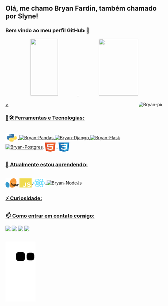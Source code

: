 ## Olá, me chamo Bryan Fardin, também chamado por Slyne! 
### Bem vindo ao meu perfil GitHub 👋

<div align="center">
  <a href="https://github.com/BryanFardin">
  <img height="180em" width="42%" src="https://github-readme-stats.vercel.app/api?username=BryanFardin&show_icons=true&theme=tokyonight&include_all_commits=true&count_private=true"/>
  <img height="180em" width="50%" src="https://github-readme-stats.vercel.app/api/top-langs/?username=BryanFardin&layout=compact&langs_count=7&theme=tokyonight"/>
</div>

<div style="display: inline_block"><br>>
  <img align="right" alt="Bryan-pic" height="590" style="border-radius:10%;" src="https://raw.githubusercontent.com/gist/BryanFardin/5163504be2b246fed9fc455d6a933782/raw/1c5db0dedaa3b3fd0e8e0ff05cccbddf76c3ece8/githubcard.svg">
</div>

### 🧰🛠 Ferramentas e Tecnologias:

<div style="display: inline_block"><br>
  <img align="center" alt="Bryan-Python" height="30" width="40" src="https://raw.githubusercontent.com/devicons/devicon/master/icons/python/python-original.svg">
  <img align="center" alt="Bryan-Pandas" height="30" width="40" src="https://cdn.jsdelivr.net/gh/devicons/devicon/icons/pandas/pandas-original.svg">
  <img align="center" alt="Bryan-Django" height="30" width="40" src="https://cdn.jsdelivr.net/gh/devicons/devicon/icons/django/django-plain.svg">
  <img align="center" alt="Bryan-Flask" height="30" width="40" src="https://cdn.jsdelivr.net/gh/devicons/devicon/icons/flask/flask-original.svg">
  <img align="center" alt="Bryan-Postgres" height="30" width="40" src="https://cdn.jsdelivr.net/gh/devicons/devicon/icons/postgresql/postgresql-original.svg">
  <img align="center" alt="Bryan-HTML" height="30" width="40" src="https://raw.githubusercontent.com/devicons/devicon/master/icons/html5/html5-original.svg">
  <img align="center" alt="Bryan-CSS" height="30" width="40" src="https://raw.githubusercontent.com/devicons/devicon/master/icons/css3/css3-original.svg">
  
</div>

##

### 🌱 Atualmente estou aprendendo:
<div style="display: inline_block"><br>
<img align="center" alt="Bryan-Scikit" height="30" width="40" src="https://github.com/scikit-learn/scikit-learn/blob/main/doc/logos/scikit-learn-logo-without-subtitle.svg">
<img align="center" alt="Bryan-Js" height="30" width="40" src="https://raw.githubusercontent.com/devicons/devicon/master/icons/javascript/javascript-plain.svg">
  <img align="center" alt="Bryan-React" height="30" width="40" src="https://raw.githubusercontent.com/devicons/devicon/master/icons/react/react-original.svg">
    <img align="center" alt="Bryan-NodeJs" height="30" width="40" src="https://cdn.jsdelivr.net/gh/devicons/devicon/icons/nodejs/nodejs-original.svg">
</div>

### ⚡ Curiosidade:
  
##

### 📫 Como entrar em contato comigo:
<div> 
  <a href="https://instagram.com/bryan.fardin" target="_blank"><img src="https://img.shields.io/badge/-Instagram-%23E4405F?style=for-the-badge&logo=instagram&logoColor=white" target="_blank"></a>
 <a href="https://twitter.com/bryanfardin" target="_blank"><img src="https://img.shields.io/badge/Twitter-7289DA?style=for-the-badge&logo=discord&logoColor=white" target="_blank"></a> 
  <a href = "mailto:bryanfardin@gmail.com"><img src="https://img.shields.io/badge/-Gmail-%23333?style=for-the-badge&logo=gmail&logoColor=white" target="_blank"></a>
  <a href="https://www.linkedin.com/in/bryan-fardin-052523192" target="_blank"><img src="https://img.shields.io/badge/-LinkedIn-%230077B5?style=for-the-badge&logo=linkedin&logoColor=white" target="_blank"></a>
</div>

##

![Snake animation](https://github.com/BryanFardin/BryanFardin/blob/output/github-contribution-grid-snake.svg)

##
 

